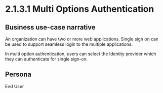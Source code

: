 # 2.1.3.1 Multi Options Authentication

## Business use-case narrative
An organization can have two or more web applications. Single sign on can be used to support seamless login to the 
multiple applications.

In multi option authentication, users can select the Identity provider which they can authenticate for single sign-on. 

## Persona
End User
